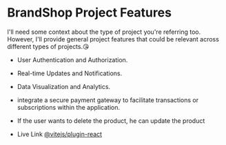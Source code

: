 # BrandShop Project Features

I'll need some context about the type of project you're referring too. However, I'll provide general project features that could be relevant across different types of projects.😘
 - User Authentication and Authorization. 
 - Real-time Updates and Notifications. 
 - Data Visualization and Analytics. 
 - integrate a secure payment gateway to facilitate transactions or subscriptions within the application. 
 - If the user wants to delete the product, he can update the product

- Live Link [@vitejs/plugin-react](https://github.com/vitejs/vite-plugin-react/blob/main/packages/plugin-react/README.md) 
